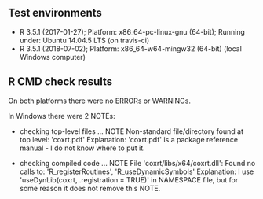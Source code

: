 ## Test environments
* R 3.5.1 (2017-01-27); Platform: x86_64-pc-linux-gnu (64-bit); Running under: Ubuntu 14.04.5 LTS (on travis-ci) 
* R 3.5.1 (2018-07-02); Platform: x86_64-w64-mingw32 (64-bit) (local Windows computer)

## R CMD check results
On both platforms there were no ERRORs or WARNINGs. 

In Windows there were 2 NOTEs:
* checking top-level files ... NOTE Non-standard file/directory found at top level:   'coxrt.pdf'
Explanation: 'coxrt.pdf' is a package reference manual - I do not know where to put it.

* checking compiled code ... NOTE File 'coxrt/libs/x64/coxrt.dll': Found no calls to: 'R_registerRoutines', 'R_useDynamicSymbols'
Explanation: I use 'useDynLib(coxrt, .registration = TRUE)' in NAMESPACE file, but for some reason it does not remove this NOTE.


